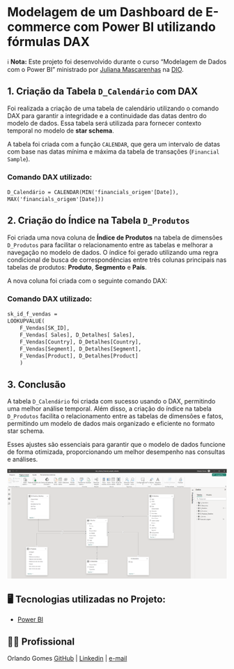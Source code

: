 # Modelagem de um Dashboard de E-commerce com Power BI utilizando fórmulas DAX


ℹ️ **Nota:** Este projeto foi desenvolvido durante o curso “Modelagem de Dados com o Power BI” ministrado por [Juliana Mascarenhas](https://www.linkedin.com/in/juliana-mascarenhas-ds/) na [DIO](https://web.dio.me).

## 1. Criação da Tabela `D_Calendário` com DAX

Foi realizada a criação de uma tabela de calendário utilizando o comando DAX para 
garantir a integridade e a continuidade das datas dentro do modelo de dados. Essa 
tabela será utilizada para fornecer contexto temporal no modelo de **star schema**.

A tabela foi criada com a função `CALENDAR`, que gera um intervalo de datas com base nas datas mínima e máxima da tabela de transações (`Financial Sample`).

### Comando DAX utilizado:

```DAX
D_Calendário = CALENDAR(MIN('financials_origem'[Date]), MAX('financials_origem'[Date]))

```

## 2. Criação do Índice na Tabela `D_Produtos`

Foi criada uma nova coluna de **Índice de Produtos** na tabela de dimensões `D_Produtos` para facilitar o relacionamento entre as tabelas e melhorar a navegação no modelo de dados. O índice foi gerado utilizando uma regra condicional de busca de correspondências entre três colunas principais nas tabelas de produtos: **Produto**, **Segmento** e **País**.

A nova coluna foi criada com o seguinte comando DAX:

### Comando DAX utilizado:

```DAX
sk_id_f_vendas = 
LOOKUPVALUE(
    F_Vendas[SK_ID], 
    F_Vendas[ Sales], D_Detalhes[ Sales],
    F_Vendas[Country], D_Detalhes[Country],
    F_Vendas[Segment], D_Detalhes[Segment],
    F_Vendas[Product], D_Detalhes[Product]
    )
```
## 3. Conclusão

A tabela `D_Calendário` foi criada com sucesso usando o DAX, permitindo uma melhor análise temporal. Além disso, a criação do índice na tabela `D_Produtos` facilita o relacionamento entre as tabelas de dimensões e fatos, permitindo um modelo de dados mais organizado e eficiente no formato star schema.

Esses ajustes são essenciais para garantir que o modelo de dados funcione de forma otimizada, proporcionando um melhor desempenho nas consultas e análises.



![Star Schema](https://github.com/orlandoabreugomes/desafio-modelagem-star-schema-e-commerce-powerbi/blob/main/deafio_star_schema_financial_sample.png)


## 🖥️ Tecnologias utilizadas no Projeto:

* [Power BI](https://www.microsoft.com/pt-br/power-platform/products/power-bi)


## 🙍🏽 Profissional
Orlando Gomes
[GitHub](https://github.com/orlandoabreugomes) | [Linkedin](https://www.linkedin.com/in/orlandoabreugomes/) | [e-mail](mailto:gomes.oa@gmail.com)
